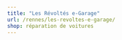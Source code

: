 ```yaml
---
title: "Les Révoltés e-Garage"
url: /rennes/les-revoltes-e-garage/
shop: réparation de voitures
---
```

